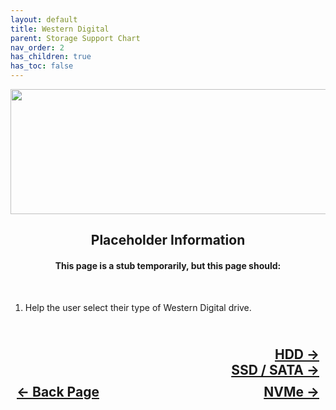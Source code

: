 ```yaml
---
layout: default
title: Western Digital
parent: Storage Support Chart
nav_order: 2
has_children: true
has_toc: false
---
```


<style>
  .navigation-container {
    display: flex;
    justify-content: space-between;
    align-items: center;
    width: 100%;
  }

  .nav-button {
    margin: 10px;
  }

  .hdd-next-button-container,
  .ssd-next-button-container {
    text-align: right;
  }

  .hdd-next-button,
  .ssd-next-button {
    margin: 10px;
  }
</style>

<p align="center">
  <img width="650" height="200" src="../../../../assets/Header-Vendor-WD.png">
</p>

<h2 align="center">Placeholder Information</h2>

<h4 align="center">This page is a stub temporarily, but this page should:</h4>
<br>

1. Help the user select their type of Western Digital drive.

<h2 align="center">
  <br>
  <div class="hdd-next-button-container">
    <a class="hdd-next-button" href="../01-HDD/">HDD &rarr;</a>
  </div>
  <div class="ssd-next-button-container">
    <a class="ssd-next-button" href="../02-SSD/">SSD / SATA &rarr;</a>
  </div>
  <div class="navigation-container">
    <a class="nav-button" href="../../02-CPUSupport/index/">&larr; Back Page</a>
    <a class="nav-button" href="../03-NVMe/">NVMe &rarr;</a>
  </div>
  <br>
</h2>
